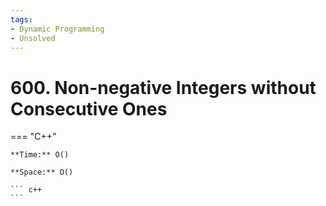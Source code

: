 ```yaml
---
tags:
- Dynamic Programming
- Unsolved
---
```



# 600. Non-negative Integers without Consecutive Ones

=== "C++"

    **Time:** O()

    **Space:** O()

    ``` c++
    ```